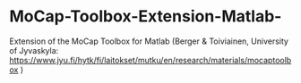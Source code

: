 # MoCap-Toolbox-Extension-Matlab-
Extension of the MoCap Toolbox for Matlab (Berger &amp; Toiviainen, University of Jyvaskyla: https://www.jyu.fi/hytk/fi/laitokset/mutku/en/research/materials/mocaptoolbox )
